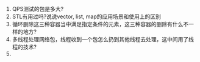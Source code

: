 1. QPS测试的包是多大?
2. STL有用过吗?说说vector, list, map的应用场景和使用上的区别
3. 循环删除这三种容器当中满足指定条件的元素，这三种容器的删除有什么不一样的地方?
4. 多线程处理网络包，线程收到一个包怎么扔到其他线程去处理，这中间用了线程的技术?
5. 

